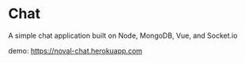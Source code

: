 # Chat

A simple chat application built on Node, MongoDB, Vue, and Socket.io

demo: https://noval-chat.herokuapp.com
